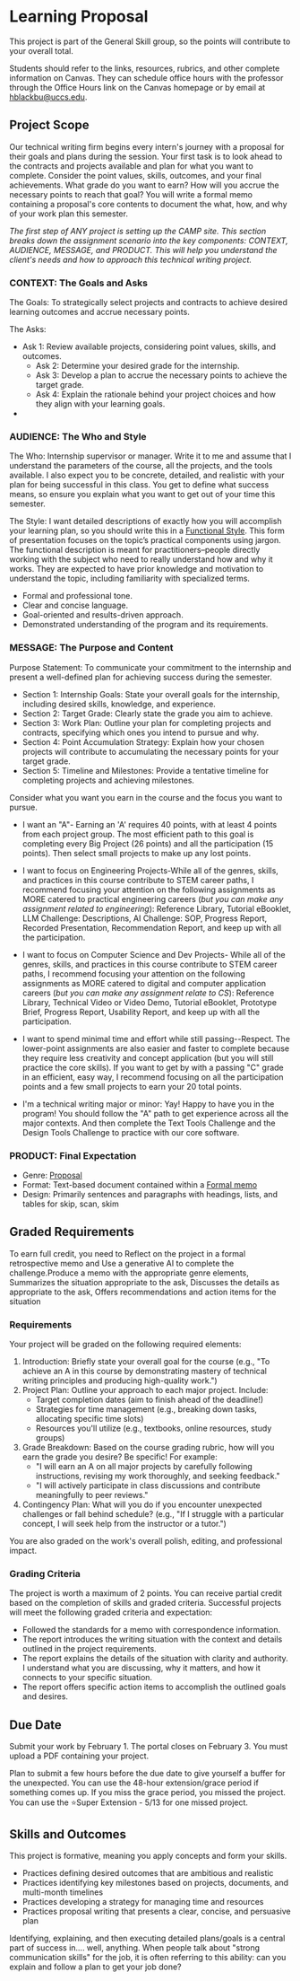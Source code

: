 # Learning Proposal

This project is part of the General Skill group, so the points will contribute to your overall total.

Students should refer to the links, resources, rubrics, and other complete information on Canvas. They can schedule office hours with the professor through the Office Hours link on the Canvas homepage or by email at hblackbu@uccs.edu. 

## Project Scope

Our technical writing firm begins every intern's journey with a proposal for their goals and plans during the session. Your first task is to look ahead to the contracts and projects available and plan for what you want to complete. Consider the point values, skills, outcomes, and your final achievements. What grade do you want to earn? How will you accrue the necessary points to reach that goal? You will write a formal memo containing a proposal's core contents to document the what, how, and why of your work plan this semester.

*The first step of ANY project is setting up the CAMP site. This section breaks down the assignment scenario into the key components: CONTEXT, AUDIENCE, MESSAGE, and PRODUCT. This will help you understand the client's needs and how to approach this technical writing project.*

### CONTEXT: The Goals and Asks

The Goals: To strategically select projects and contracts to achieve desired learning outcomes and accrue necessary points.

The Asks:

* Ask 1: Review available projects, considering point values, skills, and outcomes.  
  * Ask 2: Determine your desired grade for the internship.  
  * Ask 3: Develop a plan to accrue the necessary points to achieve the target grade.  
  * Ask 4: Explain the rationale behind your project choices and how they align with your learning goals.  
* 

### AUDIENCE: The Who and Style

The Who: Internship supervisor or manager. Write it to me and assume that I understand the parameters of the course, all the projects, and the tools available. I also expect you to be concrete, detailed, and realistic with your plan for being successful in this class. You get to define what success means, so ensure you explain what you want to get out of your time this semester.

The Style: I want detailed descriptions of exactly how you will accomplish your learning plan, so you should write this in a [Functional Style](https://pressbooks.pub/hayleyinhighered/chapter/intro-to-technical-writing/). This form of presentation focuses on the topic’s practical components using jargon. The functional description is meant for practitioners–people directly working with the subject who need to really understand how and why it works. They are expected to have prior knowledge and motivation to understand the topic, including familiarity with specialized terms.

* Formal and professional tone.  
* Clear and concise language.  
* Goal-oriented and results-driven approach.  
* Demonstrated understanding of the program and its requirements.

 

### MESSAGE: The Purpose and Content

Purpose Statement: To communicate your commitment to the internship and present a well-defined plan for achieving success during the semester.

* Section 1: Internship Goals: State your overall goals for the internship, including desired skills, knowledge, and experience.  
* Section 2: Target Grade: Clearly state the grade you aim to achieve.  
* Section 3: Work Plan: Outline your plan for completing projects and contracts, specifying which ones you intend to pursue and why.  
* Section 4: Point Accumulation Strategy: Explain how your chosen projects will contribute to accumulating the necessary points for your target grade.  
* Section 5: Timeline and Milestones: Provide a tentative timeline for completing projects and achieving milestones.

Consider what you want you earn in the course and the focus you want to pursue.

* I want an "A"- Earning an 'A' requires 40 points, with at least 4 points from each project group. The most efficient path to this goal is completing every Big Project (26 points) and all the participation (15 points). Then select small projects to make up any lost points.

 

* I want to focus on Engineering Projects-While all of the genres, skills, and practices in this course contribute to STEM career paths, I recommend focusing your attention on the following assignments as MORE catered to practical engineering careers (*but you can make any assignment related to engineering*): Reference Library, Tutorial eBooklet, LLM Challenge: Descriptions, AI Challenge: SOP, Progress Report, Recorded Presentation, Recommendation Report, and keep up with all the participation.  
* I want to focus on Computer Science and Dev Projects- While all of the genres, skills, and practices in this course contribute to STEM career paths, I recommend focusing your attention on the following assignments as MORE catered to digital and computer application careers (*but you can make any assignment relate to CS*): Reference Library, Technical Video or Video Demo, Tutorial eBooklet, Prototype Brief, Progress Report, Usability Report, and keep up with all the participation.  
* I want to spend minimal time and effort while still passing--Respect. The lower-point assignments are also easier and faster to complete because they require less creativity and concept application (but you will still practice the core skills). If you want to get by with a passing "C" grade in an efficient, easy way, I recommend focusing on all the participation points and a few small projects to earn your 20 total points.  
* I'm a technical writing major or minor: Yay! Happy to have you in the program! You should follow the "A" path to get experience across all the major contexts. And then complete the Text Tools Challenge and the Design Tools Challenge to practice with our core software.

 

### PRODUCT: Final Expectation

* Genre: [Proposal](https://www.unco.edu/research/pdf/grant-writing-websites-docs/developing-and-writing-proposals/AliceReidGuide.pdf)  
* Format: Text-based document contained within a [Formal memo](https://owl.purdue.edu/owl/subject_specific_writing/professional_technical_writing/memos/parts_of_a_memo.html)  
* Design: Primarily sentences and paragraphs with headings, lists, and tables for skip, scan, skim

## Graded Requirements

To earn full credit, you need to Reflect on the project in a formal retrospective memo and Use a generative AI to complete the challenge.Produce a memo with the appropriate genre elements, Summarizes the situation appropriate to the ask, Discusses the details as appropriate to the ask, Offers recommendations and action items for the situation

### Requirements

Your project will be graded on the following required elements:

1. Introduction: Briefly state your overall goal for the course (e.g., "To achieve an A in this course by demonstrating mastery of technical writing principles and producing high-quality work.")  
2. Project Plan: Outline your approach to each major project. Include:  
   * Target completion dates (aim to finish ahead of the deadline!)  
   * Strategies for time management (e.g., breaking down tasks, allocating specific time slots)  
   * Resources you'll utilize (e.g., textbooks, online resources, study groups)  
3. Grade Breakdown: Based on the course grading rubric, how will you earn the grade you desire? Be specific! For example:  
   * "I will earn an A on all major projects by carefully following instructions, revising my work thoroughly, and seeking feedback."  
   * "I will actively participate in class discussions and contribute meaningfully to peer reviews."  
4. Contingency Plan: What will you do if you encounter unexpected challenges or fall behind schedule? (e.g., "If I struggle with a particular concept, I will seek help from the instructor or a tutor.")

You are also graded on the work's overall polish, editing, and professional impact.

### Grading Criteria

The project is worth a maximum of 2 points. You can receive partial credit based on the completion of skills and graded criteria. Successful projects will meet the following graded criteria and expectation:

* Followed the standards for a memo with correspondence information.  
* The report introduces the writing situation with the context and details outlined in the project requirements.  
* The report explains the details of the situation with clarity and authority. I understand what you are discussing, why it matters, and how it connects to your specific situation.  
* The report offers specific action items to accomplish the outlined goals and desires.

## Due Date

Submit your work by February 1. The portal closes on February 3. You must upload a PDF containing your project.

Plan to submit a few hours before the due date to give yourself a buffer for the unexpected. You can use the 48-hour extension/grace period if something comes up. If you miss the grace period, you missed the project. You can use the ⭐Super Extension - 5/13 for one missed project.

## Skills and Outcomes

This project is formative, meaning you apply concepts and form your skills. 

* Practices defining desired outcomes that are ambitious and realistic  
* Practices identifying key milestones based on projects, documents, and multi-month timelines  
* Practices developing a strategy for managing time and resources  
* Practices proposal writing that presents a clear, concise, and persuasive plan

Identifying, explaining, and then executing detailed plans/goals is a central part of success in.... well, anything. When people talk about "strong communication skills" for the job, it is often referring to this ability: can you explain and follow a plan to get your job done?

